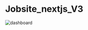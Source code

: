 # Jobsite_nextjs_V3
![dashboard](https://github.com/Waliulislamnohan/Jobsite_nextjs_V3/assets/69451541/160c2ea9-6404-43a3-903d-6b7df80fdd24)
